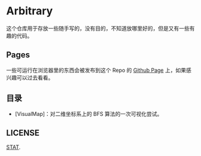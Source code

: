 # Arbitrary

这个仓库用于存放一些随手写的，没有目的，不知道放哪里好的，但是又有一些有趣的代码。

## Pages

一些可运行在浏览器里的东西会被发布到这个 Repo 的 [Github Page][gh-page] 上，如果感兴趣可以过去看看。

## 目录

- [VisualMap]：对二维坐标系上的 BFS 算法的一次可视化尝试。

## LICENSE

[STAT][license].

[gh-page]: https://7sdream.github.io/arbitrary/
[license]: https://github.com/7sDream/arbitrary/blob/master/LICENSE
